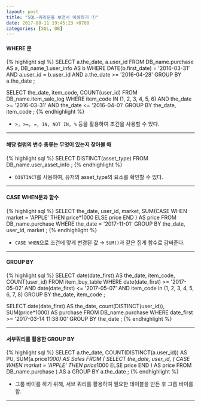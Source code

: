```yaml
---
layout: post
title: "SQL-쿼리문을 보면서 이해하기 ①"
date: 2017-08-11 19:45:23 +0700
categories: [SQL, DB]
---
```


#### WHERE 문
{% highlight sql %}
SELECT a.the_date, a.user_id
FROM DB_name.purchase AS a, DB_name_1.user_info AS b
WHERE DATE(b.first_date) = '2016-03-31'
AND a.user_id = b.user_id
AND a.the_date >= '2016-04-28'
GROUP BY a.the_date
;

SELECT the_date, item_code, COUNT(user_id)
FROM DB_name.item_sale_log
WHERE item_code IN (1, 2, 3, 4, 5, 6)
AND the_date >= '2016-03-31'
AND the_date <= '2016-04-01'
GROUP BY the_date, item_code
;
{% endhighlight %}
- `>, >=, =, IN, NOT IN, %` 등을 활용하여 조건을 사용할 수 있다.

---

#### 해당 컬럼의 변수 종류는 무엇이 있는지 찾아볼 때
{% highlight sql %}
SELECT DISTINCT(asset_type)
FROM DB_name.user_asset_info
;
{% endhighlight %}
- `DISTINCT`를 사용하여, 유저의 asset_type의 요소를 확인할 수 있다.

---

#### CASE WHEN문과 함수
{% highlight sql %}
SELECT
    the_date,
    user_id,
    market,
    SUM(CASE
            WHEN market = 'APPLE' THEN price*1000
            ELSE price END
        ) AS price
FROM DB_name.purchase
WHERE the_date = '2017-11-01'
GROUP BY the_date, user_id, market
;
{% endhighlight %}
- `CASE WHEN`으로 조건에 맞게 변경된 값 → `SUM()`과 같은 집계 함수로 감싸준다.

---

#### GROUP BY
{% highlight sql %}
SELECT
    date(date_first) AS the_date,
    item_code,
    COUNT(user_id)
FROM item_buy_table
WHERE date(date_first) >= '2017-05-02'
AND date(date_first) <= '2017-05-07'
AND item_code in (1, 2, 3, 4, 5, 6, 7, 8)
GROUP BY the_date, item_code
;

SELECT
    date(date_first) AS the_date,
    count(DISTINCT(user_id)),
    SUM(price*1000) AS purchase
FROM DB_name.purchase
WHERE date_first >= '2017-03-14 11:38:00'
GROUP BY the_date
;
{% endhighlight %}

---

#### 서부쿼리를 활용한 GROUP BY
{% highlight sql %}
SELECT
    a.the_date,
    COUNT(DISTINCT(a.user_id)) AS PU,
    SUM(a.price*1000) AS Sales
FROM (
        SELECT
            the_date,
            user_id,
            (
                CASE WHEN market = 'APPLE' THEN price*1000
                ELSE price END
            ) AS price
        FROM DB_name.purchase
    ) AS a
GROUP BY a.the_date
;
{% endhighlight %}
- 그룹 바이를 하기 위해, 서브 쿼리를 활용하여 필요한 테이블을 만든 후 그룹 바이를 함.

---
